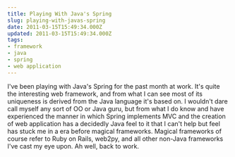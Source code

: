 ```yaml
---
title: Playing With Java's Spring
slug: playing-with-javas-spring
date: 2011-03-15T15:49:34.000Z
updated: 2011-03-15T15:49:34.000Z
tags:
- framework
- java
- spring
- web application
---
```


I've been playing with Java's Spring for the past month at work.  It's quite the interesting web framework, and from what I can see most of its uniqueness is derived from the Java language it's based on.  I wouldn't dare call myself any sort of OO or Java guru, but from what I do know and have experienced the manner in which Spring implements MVC and the creation of web application has a decidedly Java feel to it that I can't help but feel has stuck me in a era before magical frameworks.  Magical frameworks of course refer to Ruby on Rails, web2py, and all other non-Java frameworks I've cast my eye upon.  Ah well, back to work.
